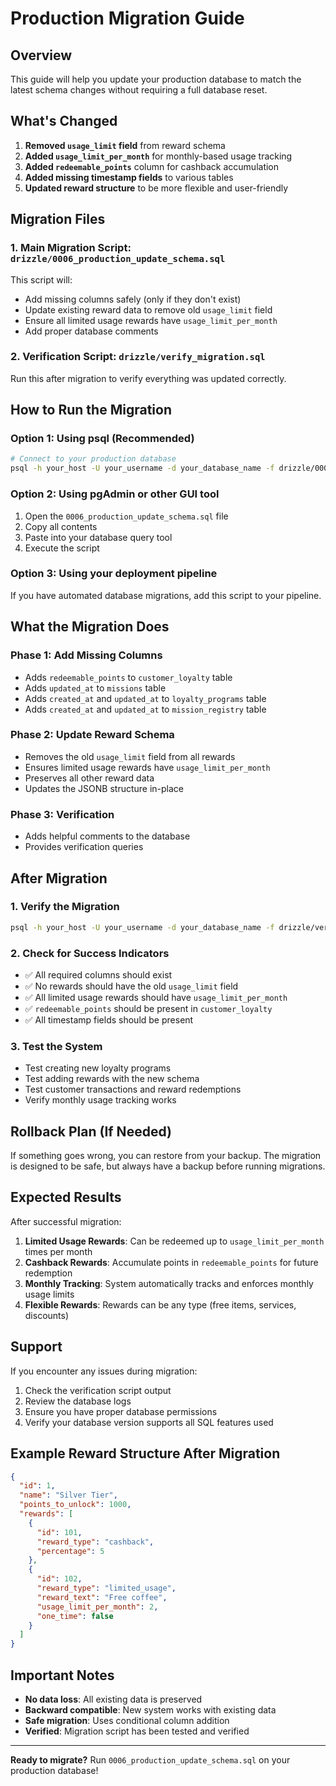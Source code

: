 # Production Migration Guide

## Overview
This guide will help you update your production database to match the latest schema changes without requiring a full database reset.

## What's Changed
1. **Removed `usage_limit` field** from reward schema
2. **Added `usage_limit_per_month`** for monthly-based usage tracking
3. **Added `redeemable_points`** column for cashback accumulation
4. **Added missing timestamp fields** to various tables
5. **Updated reward structure** to be more flexible and user-friendly

## Migration Files

### 1. Main Migration Script: `drizzle/0006_production_update_schema.sql`
This script will:
- Add missing columns safely (only if they don't exist)
- Update existing reward data to remove old `usage_limit` field
- Ensure all limited usage rewards have `usage_limit_per_month`
- Add proper database comments

### 2. Verification Script: `drizzle/verify_migration.sql`
Run this after migration to verify everything was updated correctly.

## How to Run the Migration

### Option 1: Using psql (Recommended)
```bash
# Connect to your production database
psql -h your_host -U your_username -d your_database_name -f drizzle/0006_production_update_schema.sql
```

### Option 2: Using pgAdmin or other GUI tool
1. Open the `0006_production_update_schema.sql` file
2. Copy all contents
3. Paste into your database query tool
4. Execute the script

### Option 3: Using your deployment pipeline
If you have automated database migrations, add this script to your pipeline.

## What the Migration Does

### Phase 1: Add Missing Columns
- Adds `redeemable_points` to `customer_loyalty` table
- Adds `updated_at` to `missions` table
- Adds `created_at` and `updated_at` to `loyalty_programs` table
- Adds `created_at` and `updated_at` to `mission_registry` table

### Phase 2: Update Reward Schema
- Removes the old `usage_limit` field from all rewards
- Ensures limited usage rewards have `usage_limit_per_month`
- Preserves all other reward data
- Updates the JSONB structure in-place

### Phase 3: Verification
- Adds helpful comments to the database
- Provides verification queries

## After Migration

### 1. Verify the Migration
```bash
psql -h your_host -U your_username -d your_database_name -f drizzle/verify_migration.sql
```

### 2. Check for Success Indicators
- ✅ All required columns should exist
- ✅ No rewards should have the old `usage_limit` field
- ✅ All limited usage rewards should have `usage_limit_per_month`
- ✅ `redeemable_points` should be present in `customer_loyalty`
- ✅ All timestamp fields should be present

### 3. Test the System
- Test creating new loyalty programs
- Test adding rewards with the new schema
- Test customer transactions and reward redemptions
- Verify monthly usage tracking works

## Rollback Plan (If Needed)

If something goes wrong, you can restore from your backup. The migration is designed to be safe, but always have a backup before running migrations.

## Expected Results

After successful migration:
1. **Limited Usage Rewards**: Can be redeemed up to `usage_limit_per_month` times per month
2. **Cashback Rewards**: Accumulate points in `redeemable_points` for future redemption
3. **Monthly Tracking**: System automatically tracks and enforces monthly usage limits
4. **Flexible Rewards**: Rewards can be any type (free items, services, discounts)

## Support

If you encounter any issues during migration:
1. Check the verification script output
2. Review the database logs
3. Ensure you have proper database permissions
4. Verify your database version supports all SQL features used

## Example Reward Structure After Migration

```json
{
  "id": 1,
  "name": "Silver Tier",
  "points_to_unlock": 1000,
  "rewards": [
    {
      "id": 101,
      "reward_type": "cashback",
      "percentage": 5
    },
    {
      "id": 102,
      "reward_type": "limited_usage",
      "reward_text": "Free coffee",
      "usage_limit_per_month": 2,
      "one_time": false
    }
  ]
}
```

## Important Notes

- **No data loss**: All existing data is preserved
- **Backward compatible**: New system works with existing data
- **Safe migration**: Uses conditional column addition
- **Verified**: Migration script has been tested and verified

---

**Ready to migrate?** Run `0006_production_update_schema.sql` on your production database! 